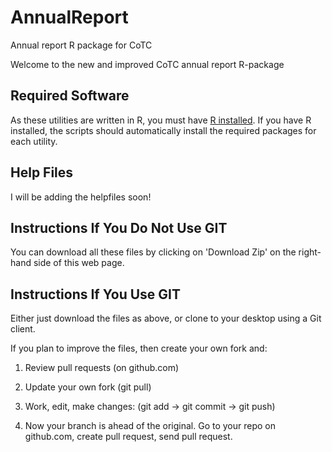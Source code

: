 # AnnualReport
Annual report R package for CoTC

Welcome to the new and improved CoTC annual report R-package

## Required Software

As these utilities are written in R, you must have [R installed](https://www.r-project.org/).  If you have R installed, the scripts should automatically install the required packages for each utility.  

## Help Files

I will be adding the helpfiles soon!

## Instructions If You Do Not Use GIT

You can download all these files by clicking on 'Download Zip' on the right-hand side of this web page.

## Instructions If You Use GIT

Either just download the files as above, or clone to your desktop using a Git client.

If you plan to improve the files, then create your own fork and:

1) Review pull requests (on github.com)

2) Update your own fork (git pull)

3) Work, edit, make changes: (git add -> git commit -> git push)

4) Now your branch is ahead of the original. Go to your repo on github.com, create pull request, send pull request.



